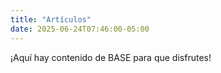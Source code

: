 ```yaml
---
title: "Artículos"
date: 2025-06-24T07:46:00-05:00
---
```


¡Aquí hay contenido de BASE para que disfrutes!